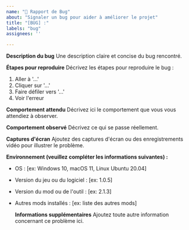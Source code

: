 ```yaml
---
name: "🛑 Rapport de Bug"
about: "Signaler un bug pour aider à améliorer le projet"
title: "[BUG] :"
labels: "bug"
assignees: ''

---
```


**Description du bug**
  Une description claire et concise du bug rencontré.
  
  **Étapes pour reproduire**
Décrivez les étapes pour reproduire le bug :
  1. Aller à '...'
  2. Cliquer sur '...'
  3. Faire défiler vers '...'
  4. Voir l'erreur
  
  **Comportement attendu**
  Décrivez ici le comportement que vous vous attendiez à observer.
  
  **Comportement observé**
  Décrivez ce qui se passe réellement.
  
  **Captures d'écran**
  Ajoutez des captures d'écran ou des enregistrements vidéo pour illustrer le problème.
  
  **Environnement (veuillez compléter les informations suivantes) :**
- OS : [ex: Windows 10, macOS 11, Linux Ubuntu 20.04]
- Version du jeu ou du logiciel : [ex: 1.0.5]
- Version du mod ou de l'outil : [ex: 2.1.3]
- Autres mods installés : [ex: liste des autres mods]

  **Informations supplémentaires**
  Ajoutez toute autre information concernant ce problème ici.
